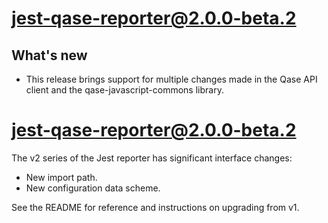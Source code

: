 # jest-qase-reporter@2.0.0-beta.2

## What's new

* This release brings support for multiple changes made in the Qase API client
  and the qase-javascript-commons library.

# jest-qase-reporter@2.0.0-beta.2

The v2 series of the Jest reporter has significant interface changes:

* New import path.
* New configuration data scheme.

See the README for reference and instructions on upgrading from v1.